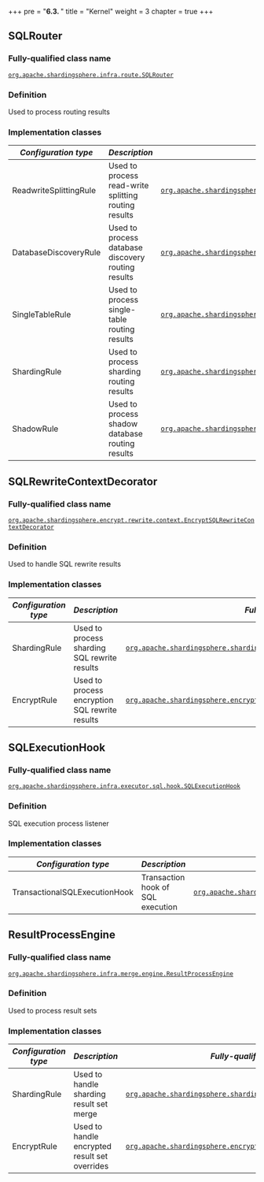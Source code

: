 +++
pre = "<b>6.3. </b>"
title = "Kernel"
weight = 3
chapter = true
+++

## SQLRouter

### Fully-qualified class name

[`org.apache.shardingsphere.infra.route.SQLRouter`](https://github.com/apache/shardingsphere/blob/master/shardingsphere-infra/shardingsphere-infra-route/src/main/java/org/apache/shardingsphere/infra/route/SQLRouter.java)

### Definition

Used to process routing results

### Implementation classes

| *Configuration type* | *Description*                             | *Fully-qualified class name* |
| -------------------- | ----------------------------------------- | ---------------------------- |
| ReadwriteSplittingRule        | Used to process read-write splitting routing results  | [`org.apache.shardingsphere.readwritesplitting.route.ReadwriteSplittingSQLRouter`](https://github.com/apache/shardingsphere/blob/master/shardingsphere-features/shardingsphere-readwrite-splitting/shardingsphere-readwrite-splitting-core/src/main/java/org/apache/shardingsphere/readwritesplitting/route/ReadwriteSplittingSQLRouter.java) |
| DatabaseDiscoveryRule         | Used to process database discovery routing results | [`org.apache.shardingsphere.dbdiscovery.route.DatabaseDiscoverySQLRouter`](https://github.com/apache/shardingsphere/blob/master/shardingsphere-features/shardingsphere-db-discovery/shardingsphere-db-discovery-core/src/main/java/org/apache/shardingsphere/dbdiscovery/route/DatabaseDiscoverySQLRouter.java) |
| SingleTableRule                | Used to process single-table routing results      | [`org.apache.shardingsphere.singletable.route.SingleTableSQLRouter`](https://github.com/apache/shardingsphere/blob/master/shardingsphere-kernel/shardingsphere-single-table/shardingsphere-single-table-core/src/main/java/org/apache/shardingsphere/singletable/route/SingleTableSQLRouter.java) |
| ShardingRule                   | Used to process sharding routing results      | [`org.apache.shardingsphere.sharding.route.engine.ShardingSQLRouter`](https://github.com/apache/shardingsphere/blob/master/shardingsphere-features/shardingsphere-sharding/shardingsphere-sharding-core/src/main/java/org/apache/shardingsphere/sharding/route/engine/ShardingSQLRouter.java) |
| ShadowRule                     | Used to process shadow database routing results    | [`org.apache.shardingsphere.shadow.route.ShadowSQLRouter`](https://github.com/apache/shardingsphere/blob/master/shardingsphere-features/shardingsphere-shadow/shardingsphere-shadow-core/src/main/java/org/apache/shardingsphere/shadow/route/ShadowSQLRouter.java) |

## SQLRewriteContextDecorator

### Fully-qualified class name

[`org.apache.shardingsphere.encrypt.rewrite.context.EncryptSQLRewriteContextDecorator`](https://github.com/apache/shardingsphere/blob/master/shardingsphere-infra/shardingsphere-infra-rewrite/src/main/java/org/apache/shardingsphere/infra/rewrite/context/SQLRewriteContextDecorator.java)

### Definition

Used to handle SQL rewrite results

### Implementation classes

| *Configuration type* | *Description*                             | *Fully-qualified class name* |
| -------------------- | ----------------------------------------- | ---------------------------- |
| ShardingRule | Used to process sharding SQL rewrite results | [`org.apache.shardingsphere.sharding.rewrite.context.ShardingSQLRewriteContextDecorator`](https://github.com/apache/shardingsphere/blob/master/shardingsphere-features/shardingsphere-sharding/shardingsphere-sharding-core/src/main/java/org/apache/shardingsphere/sharding/rewrite/context/ShardingSQLRewriteContextDecorator.java) |
| EncryptRule  | Used to process encryption SQL rewrite results | [`org.apache.shardingsphere.encrypt.rewrite.context.EncryptSQLRewriteContextDecorator`](https://github.com/apache/shardingsphere/blob/master/shardingsphere-features/shardingsphere-encrypt/shardingsphere-encrypt-core/src/main/java/org/apache/shardingsphere/encrypt/rewrite/context/EncryptSQLRewriteContextDecorator.java) |

## SQLExecutionHook

### Fully-qualified class name

[`org.apache.shardingsphere.infra.executor.sql.hook.SQLExecutionHook`](https://github.com/apache/shardingsphere/blob/master/shardingsphere-infra/shardingsphere-infra-executor/src/main/java/org/apache/shardingsphere/infra/executor/sql/hook/SQLExecutionHook.java)

### Definition

SQL execution process listener

### Implementation classes

| *Configuration type* | *Description*                             | *Fully-qualified class name* |
| -------------------- | ----------------------------------------- | ---------------------------- |
| TransactionalSQLExecutionHook | Transaction hook of SQL execution | [`org.apache.shardingsphere.transaction.base.seata.at.TransactionalSQLExecutionHook`](https://github.com/apache/shardingsphere/blob/master/shardingsphere-kernel/shardingsphere-transaction/shardingsphere-transaction-type/shardingsphere-transaction-base/shardingsphere-transaction-base-seata-at/src/main/java/org/apache/shardingsphere/transaction/base/seata/at/TransactionalSQLExecutionHook.java) |

## ResultProcessEngine

### Fully-qualified class name

[`org.apache.shardingsphere.infra.merge.engine.ResultProcessEngine`](https://github.com/apache/shardingsphere/blob/master/shardingsphere-infra/shardingsphere-infra-merge/src/main/java/org/apache/shardingsphere/infra/merge/engine/ResultProcessEngine.java)

### Definition

Used to process result sets

### Implementation classes

| *Configuration type* | *Description*                             | *Fully-qualified class name* |
| -------------------- | ----------------------------------------- | ---------------------------- |
| ShardingRule   | Used to handle sharding result set merge | [`org.apache.shardingsphere.sharding.merge.ShardingResultMergerEngine`](https://github.com/apache/shardingsphere/blob/master/shardingsphere-features/shardingsphere-sharding/shardingsphere-sharding-core/src/main/java/org/apache/shardingsphere/sharding/merge/ShardingResultMergerEngine.java) |
| EncryptRule | Used to handle encrypted result set overrides | [`org.apache.shardingsphere.encrypt.merge.EncryptResultDecoratorEngine`](https://github.com/apache/shardingsphere/blob/master/shardingsphere-features/shardingsphere-encrypt/shardingsphere-encrypt-core/src/main/java/org/apache/shardingsphere/encrypt/merge/EncryptResultDecoratorEngine.java) |

